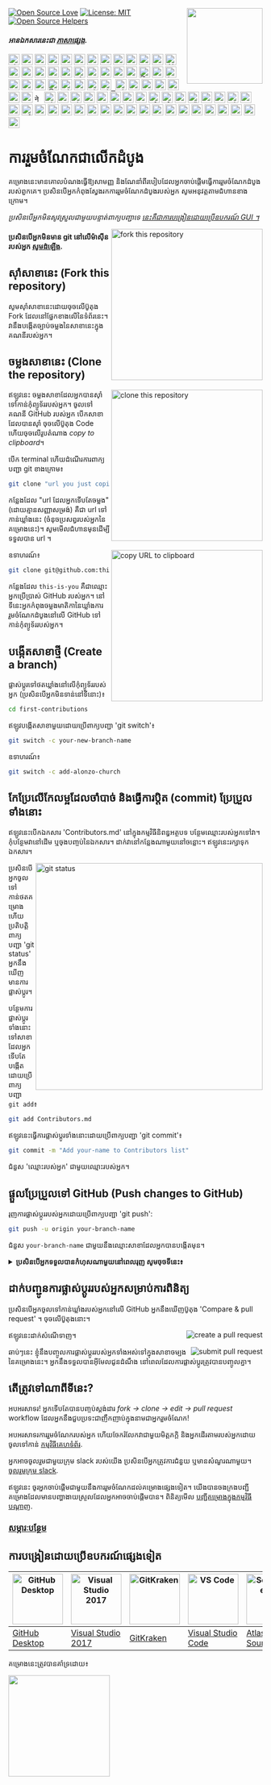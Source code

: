 [![Open Source Love](https://firstcontributions.github.io/open-source-badges/badges/open-source-v1/open-source.svg)](https://github.com/firstcontributions/open-source-badges)
[<img align="right" width="150" src="https://firstcontributions.github.io/assets/Readme/join-slack-team.png">](https://join.slack.com/t/firstcontributors/shared_invite/zt-1n4y7xnk0-DnLVTaN6U9xLU79H5Hi62w)
[![License: MIT](https://img.shields.io/badge/License-MIT-green.svg)](https://opensource.org/licenses/MIT)
[![Open Source Helpers](https://www.codetriage.com/roshanjossey/first-contributions/badges/users.svg)](https://www.codetriage.com/roshanjossey/first-contributions)

#### _អានឯកសារនេះជា [ភាសាផ្សេង](translations/Translations.md)._

<kbd>[<img title="Shqip" alt="Shqip" src="https://cdn.statically.io/gh/hjnilsson/country-flags/master/svg/al.svg" width="22">](translations/README.al.md)</kbd>
<kbd>[<img title="Armenian" alt="Armenian" src="https://cdn.statically.io/gh/hjnilsson/country-flags/master/svg/am.svg" width="22">](translations/README.arm.md)</kbd>
<kbd>[<img title="Uzbek" alt="Uzbek language" src="https://cdn.statically.io/gh/hjnilsson/country-flags/master/svg/uz.svg" width="22">](translations/README.uz.md)</kbd>
<kbd>[<img title="Azərbaycan dili" alt="Azərbaycan dili" src="https://cdn.statically.io/flags/az.svg" width="22">](translations/README.aze.md)</kbd>
<kbd>[<img title="বাংলা" alt="বাংলা" src="https://cdn.statically.io/gh/hjnilsson/country-flags/master/svg/bd.svg" width="22">](translations/README.bn.md)</kbd>
<kbd>[<img title="Bulgarian" alt="Bulgarian" src="https://cdn.statically.io/gh/hjnilsson/country-flags/master/svg/bg.svg" width="22">](translations/README.bg.md)</kbd>
<kbd>[<img title="Português (Brasil)" alt="Português (Brasil)" src="https://cdn.statically.io/gh/hjnilsson/country-flags/master/svg/br.svg" width="22">](translations/README.pt_br.md)</kbd>
<kbd>[<img title="Català" alt="Català" src="https://firstcontributions.github.io/assets/Readme/catalan1.png" width="22">](translations/README.ca.md)</kbd>
<kbd>[<img title="中文 (Simplified)" alt="中文 (Simplified)" src="https://cdn.statically.io/gh/hjnilsson/country-flags/master/svg/cn.svg" width="22">](translations/README.zh-cn.md)</kbd>
<kbd>[<img title="Czech" alt="Czech" src="https://cdn.statically.io/gh/hjnilsson/country-flags/master/svg/cz.svg" width="22">](translations/README.cs.md)</kbd>
<kbd>[<img title="Deutsch" alt="Deutsch" src="https://cdn.statically.io/gh/hjnilsson/country-flags/master/svg/de.svg" width="22">](translations/README.de.md)</kbd>
<kbd>[<img title="Dansk" alt="Dansk" src="https://cdn.statically.io/gh/hjnilsson/country-flags/master/svg/dk.svg" width="22">](translations/README.da.md)</kbd>
<kbd>[<img title="العربية" alt="العربية" src="https://cdn.statically.io/gh/hjnilsson/country-flags/master/svg/eg.svg" width="22">](translations/README.eg.md)</kbd>
<kbd>[<img title="Dezéiriya" alt="Dezéiriya" src="https://cdn.statically.io/gh/hjnilsson/country-flags/master/svg/dz.svg" width="22">](translations/README.dz.md)</kbd>
<kbd>[<img title="Española" alt="Española" src="https://cdn.statically.io/gh/hjnilsson/country-flags/master/svg/es.svg" width="22">](translations/README.es.md)</kbd>
<kbd>[<img title="Française" alt="Française" src="https://cdn.statically.io/gh/hjnilsson/country-flags/master/svg/fr.svg" width="22">](translations/README.fr.md)</kbd>
<kbd>[<img title="Gaeilge" alt="Gaeilge" src="https://cdn.statically.io/gh/hjnilsson/country-flags/master/svg/ie.svg" width="22">](translations/README.ga.md)</kbd>
<kbd>[<img title="Galego" alt="Galego" src="https://upload.wikimedia.org/wikipedia/commons/thumb/6/64/Flag_of_Galicia.svg/1200px-Flag_of_Galicia.svg.png" width="22">](translations/README.gl.md)</kbd>
<kbd>[<img title="Ελληνικά" alt="Ελληνικά" src="https://cdn.statically.io/gh/hjnilsson/country-flags/master/svg/gr.svg" width="22">](translations/README.gr.md)</kbd>
<kbd>[<img title="ქართული" alt="ქართული" src="https://cdn.statically.io/gh/hjnilsson/country-flags/master/svg/ge.svg" width="22">](translations/README.ge.md)</kbd>
<kbd>[<img title="Magyar" alt="Magyar" src="https://cdn.statically.io/gh/hjnilsson/country-flags/master/svg/hu.svg" width="22">](translations/README.hu.md)</kbd>
<kbd>[<img title="Bahasa Indonesia" alt="Bahasa Indonesia" src="https://cdn.statically.io/gh/hjnilsson/country-flags/master/svg/id.svg" width="22">](translations/README.id.md)</kbd>
<kbd>[<img title="עִברִית" alt="עִברִית" src="https://cdn.statically.io/gh/hjnilsson/country-flags/master/svg/il.svg" width="22">](translations/README.hb.md)</kbd>
<kbd>[<img title="हिंदी/ગુજરાતી/मराठी/മലയാളം/ಕನ್ನಡ/తెలుగు/छत्तीसगढ़ी/বাংলা/தமிழ்" alt="हिंदी/ગુજરાતી/मराठी/മലയാളം/ಕನ್ನಡ/తెలుగు/छत्तीसगढ़ी/বাংলা/தமிழ்" src="https://cdn.statically.io/gh/hjnilsson/country-flags/master/svg/in.svg" width="22">](translations/Translations.md)</kbd>
<kbd>[<img title="தமிழ்" alt="தமிழ்" src="https://cdn.statically.io/gh/hjnilsson/country-flags/master/svg/lk.svg" width="22">](translations/README.ta.md)</kbd>
<kbd>[<img title="فارسی" alt="فارسی" src="https://cdn.statically.io/gh/hjnilsson/country-flags/master/svg/ir.svg" width="22">](translations/README.fa.md)</kbd>
<kbd>[<img title="پښتو" alt="پښتو" src="https://cdn.statically.io/gh/hjnilsson/country-flags/master/svg/af.svg" width="22">](translations/README.pus.md)</kbd>
<kbd>[<img title="Italiano" alt="Italiano" src="https://cdn.statically.io/gh/hjnilsson/country-flags/master/svg/it.svg" width="22">](translations/README.it.md)</kbd>
<kbd>[<img title="日本語" alt="日本語" src="https://cdn.statically.io/gh/hjnilsson/country-flags/master/svg/jp.svg" width="22">](translations/README.ja.md)</kbd>
<kbd>[<img title="සිංහල" alt="සිංහල" src="https://cdn.statically.io/gh/hjnilsson/country-flags/master/svg/lk.svg" width="22">](translations/README.si.md)</kbd>
<kbd>[<img title="Kiswahili (Kenya)" alt="Kiswahili (Kenya)" src="https://cdn.statically.io/gh/hjnilsson/country-flags/master/svg/ke.svg" width="22">](translations/README.kws.md)</kbd>
<kbd>[<img title="한국어" alt="한국어" src="https://cdn.statically.io/gh/hjnilsson/country-flags/master/svg/kr.svg" width="22">](translations/README.ko.md)</kbd>
<kbd>[<img title="Lietuvių kalba" alt="Lietuvių kalba" src="https://cdn.statically.io/gh/hjnilsson/country-flags/master/svg/lt.svg" width="22">](translations/README.lt.md)</kbd>
<kbd>[<img title="Limba Română" alt="Limba Română" src="https://cdn.statically.io/gh/hjnilsson/country-flags/master/svg/md.svg" width="22"> <img title="Limba Română" alt="Limba Română" src="https://cdn.statically.io/gh/hjnilsson/country-flags/master/svg/ro.svg" width="22">](translations/README.ro.md)</kbd>
<kbd>[<img title="မြန်မာ" alt="မြန်မာ" src="https://cdn.statically.io/gh/hjnilsson/country-flags/master/svg/mm.svg" width="22">](translations/README.mm_unicode.md)</kbd>
<kbd>[<img title="Македонски" alt="Македонски" src="https://cdn.statically.io/gh/hjnilsson/country-flags/master/svg/mk.svg" width="22">](translations/README.mk.md)</kbd>
<kbd>[<img title="Español de México" alt="Español de México" src="https://cdn.statically.io/gh/hjnilsson/country-flags/master/svg/mx.svg" width="22">](translations/README.mx.md)</kbd>
<kbd>[<img title="Bahasa Melayu / بهاس ملايو‎ / Malay" alt="Bahasa Melayu / بهاس ملايو‎ / Malay" src="https://cdn.statically.io/gh/hjnilsson/country-flags/master/svg/my.svg" width="22">](translations/README.my.md)</kbd>
<kbd>[<img title="Dutch" alt="Dutch" src="https://cdn.statically.io/gh/hjnilsson/country-flags/master/svg/nl.svg" width="22">](translations/README.nl.md)</kbd>
<kbd>[<img title="Norsk" alt="Norsk" src="https://cdn.statically.io/gh/hjnilsson/country-flags/master/svg/no.svg" width="22">](translations/README.no.md)</kbd>
<kbd>[<img title="नेपाली" alt="नेपाली" src="https://cdn.statically.io/gh/hjnilsson/country-flags/master/svg/np.svg" width="15">](translations/README.np.md)</kbd>
<kbd>[<img title="Wikang Filipino" alt="Wikang Filipino" src="https://cdn.statically.io/gh/hjnilsson/country-flags/master/svg/ph.svg" width="22">](translations/README.tl.md)</kbd>
<kbd>[<img title="English (Pirate)" alt="English (Pirate)" src="https://firstcontributions.github.io/assets/Readme/pirate.png" width="22">](translations/README.en-pirate.md)</kbd>
<kbd>[<img title="اُاردو" alt="اردو" src="https://cdn.statically.io/gh/hjnilsson/country-flags/master/svg/pk.svg" width="22">](translations/README.ur.md)</kbd>
<kbd>[<img title="Polski" alt="Polski" src="https://cdn.statically.io/gh/hjnilsson/country-flags/master/svg/pl.svg" width="22">](translations/README.pl.md)</kbd>
<kbd>[<img title="Português (Portugal)" alt="Português (Portugal)" src="https://cdn.statically.io/gh/hjnilsson/country-flags/master/svg/pt.svg" width="22">](translations/README.pt-pt.md)</kbd>
<kbd>[<img title="Русский язык" alt="Русский язык" src="https://cdn.statically.io/gh/hjnilsson/country-flags/master/svg/ru.svg" width="22">](translations/README.ru.md)</kbd>
<kbd>[<img title="عربى" alt="عربى" src="https://cdn.statically.io/gh/hjnilsson/country-flags/master/svg/sa.svg" width="22">](translations/README.ar.md)</kbd>
<kbd>[<img title="Svenska" alt="Svenska" src="https://cdn.statically.io/gh/hjnilsson/country-flags/master/svg/se.svg" width="22">](translations/README.se.md)</kbd>
<kbd>[<img title="Slovenčina" alt="Slovenčina" src="https://cdn.statically.io/gh/hjnilsson/country-flags/master/svg/sk.svg" width="22">](translations/README.slk.md)</kbd>
<kbd>[<img title="Slovenščina" alt="Slovenščina" src="https://cdn.statically.io/gh/hjnilsson/country-flags/master/svg/si.svg" width="22">](translations/README.sl.md)</kbd>
<kbd>[<img title="ภาษาไทย" alt="ภาษาไทย" src="https://cdn.statically.io/gh/hjnilsson/country-flags/master/svg/th.svg" width="22">](translations/README.th.md)</kbd>
<kbd>[<img title="Türkçe" alt="Türkçe" src="https://cdn.statically.io/gh/hjnilsson/country-flags/master/svg/tr.svg" width="22">](translations/README.tr.md)</kbd>
<kbd>[<img title="中文(Traditional)" alt="中文(Traditional)" src="https://cdn.statically.io/gh/hjnilsson/country-flags/master/svg/tw.svg" width="22">](translations/README.zh-tw.md)</kbd>
<kbd>[<img title="Українська" alt="Українська" src="https://cdn.statically.io/gh/hjnilsson/country-flags/master/svg/ua.svg" width="22">](translations/README.ua.md)</kbd>
<kbd>[<img title="Tiếng Việt" alt="Tiếng Việt" src="https://cdn.statically.io/gh/hjnilsson/country-flags/master/svg/vn.svg" width="22">](translations/README.vn.md)</kbd>
<kbd>[<img title="Tanzania" alt="Swahili language" src="https://cdn.statically.io/gh/hjnilsson/country-flags/master/svg/tz.svg" width="22">](translations/README.sw.md)</kbd>
<kbd>[<img title="Zulu (South Africa)" alt="Zulu (South Africa)" src="https://cdn.statically.io/gh/hjnilsson/country-flags/master/svg/za.svg" width="22">](translations/README.zul.md)</kbd>
<kbd>[<img title="Afrikaans (South Africa)" alt="Afrikaans (South Africa)" src="https://cdn.statically.io/gh/hjnilsson/country-flags/master/svg/za.svg" width="22">](translations/README.afk.md)</kbd>
<kbd>[<img title="Igbo (Nigeria)" alt="Igbo (Nigeria)" src="https://cdn.statically.io/gh/hjnilsson/country-flags/master/svg/ng.svg" width="22">](translations/README.igb.md)</kbd>
<kbd>[<img title="Yoruba (Nigeria)" alt="Yoruba (Nigeria)" src="https://cdn.statically.io/gh/hjnilsson/country-flags/master/svg/ng.svg" width="22">](translations/README.yor.md)</kbd>
<kbd>[<img title="Hausa (Nigeria)" alt="Hausa (Nigeria)" src="https://cdn.statically.io/gh/hjnilsson/country-flags/master/svg/ng.svg" width="22">](translations/README.hau.md)</kbd>
<kbd>[<img title="Latvia" alt="Latvia" src="https://cdn.statically.io/gh/hjnilsson/country-flags/master/svg/lv.svg" width="22">](translations/README.lv.md)</kbd>
<kbd>[<img title="Suomeksi" alt="Suomeksi" src="https://cdn.statically.io/gh/hjnilsson/country-flags/master/svg/fi.svg" width="22">](translations/README.fi.md)</kbd>
<kbd>[<img title="Беларуская мова" alt="Беларуская мова" src="https://cdn.statically.io/gh/hjnilsson/country-flags/master/svg/by.svg" width="22">](translations/README.by.md)</kbd>
<kbd>[<img title="Српски" alt="Српски" src="https://cdn.statically.io/gh/hjnilsson/country-flags/master/svg/rs.svg" width="22">](translations/README.sr.md)</kbd>
<kbd>[<img title="Қазақша" alt="Қазақша" src="https://cdn.statically.io/gh/hjnilsson/country-flags/master/svg/kz.svg" width="22">](translations/README.kz.md)</kbd>
<kbd>[<img title="Bosanski" alt="Bosanski" src="https://cdn.statically.io/gh/hjnilsson/country-flags/master/svg/ba.svg" width="22">](translations/README.bih.md)</kbd>
<kbd>[<img title="Bosanski" alt="Bosanski" src="https://cdn.statically.io/gh/hjnilsson/country-flags/master/svg/et.svg" width="22">](translations/README.bih.md)</kbd>
<kbd>[<img title="Hrvatski" alt="Hrvatski" src="https://cdn.statically.io/gh/hjnilsson/country-flags/master/svg/hr.svg" width="22">](translations/README.hr.md)</kbd>
<kbd>[<img title="پښتو" alt="پښتو" src="https://cdn.statically.io/gh/hjnilsson/country-flags/master/svg/af.svg" width="22">](translations/README.ps.md)</kbd>
<kbd>[<img title="Af-soomaali" alt="Somalia" src="https://cdn.statically.io/gh/hjnilsson/country-flags/master/svg/so.svg" width="22">](translations/README.so.md)</kbd>
<kbd>[<img title="Español de Ecuador" alt="Ecuador" src="https://cdn.statically.io/gh/hjnilsson/country-flags/master/svg/ec.svg" width="22">](translations/README.ec.md)</kbd>
<kbd>[<img title="Turkmen" alt="Turkmen language" src="https://cdn.statically.io/gh/hjnilsson/country-flags/master/svg/tm.svg" width="22">](translations/README.tm.md)</kbd>
<kbd>[<img title="Ewe (TOGO)" alt="Ewe (TOGO)" src="https://cdn.statically.io/gh/hjnilsson/country-flags/master/svg/tg.svg" width="22">](translations/README.ewe.md)</kbd>
<kbd>[<img title="አማርኛ" alt="አማርኛ" src="https://cdn.statically.io/gh/hjnilsson/country-flags/master/svg/et.svg" width="22">](translations/README.et.md)</kbd>
<kbd>[<img title="ភាសាខ្មែរ" alt="ភាសាខ្មែរ" src="https://cdn.statically.io/gh/hjnilsson/country-flags/master/svg/kh.svg" width="22">](translations/README.kh.md)</kbd>

# ការរួមចំណែកជាលើកដំបូង

គម្រោងនេះមានគោលបំណងធ្វើឱ្យសាមញ្ញ និងណែនាំពីរបៀបដែលអ្នកចាប់ផ្តើមធ្វើការរួមចំណែកដំបូងរបស់ពួកគេ។ ប្រសិនបើអ្នកកំពុងស្វែងរកការរួមចំណែកដំបូងរបស់អ្នក សូមអនុវត្តតាមជំហានខាងក្រោម។

_ប្រសិនបើអ្នកមិនសូវស្រួលជាមួយបន្ទាត់ពាក្យបញ្ជាទេ [នេះគឺជាការបង្រៀនដោយប្រើឧបករណ៍ GUI ។](#tutorials-using-other-tools)_

<img align="right" width="300" src="https://firstcontributions.github.io/assets/Readme/fork.png" alt="fork this repository" />

#### ប្រសិនបើអ្នកមិនមាន git នៅលើម៉ាស៊ីនរបស់អ្នក [សូមដំឡើង](https://docs.github.com/en/get-started/quickstart/set-up-git).

## ស៊ាំសាខានេះ (Fork this repository)

សូមស៊ាំសាខានេះដោយចុចលើប៊ូតុង Fork ដែលនៅផ្នែកខាងលើនៃទំព័រនេះ។
វានឹងបង្កើតច្បាប់ចម្លងនៃសាខានេះក្នុងគណនីរបស់អ្នក។

## ចម្លងសាខានេះ (Clone the repository)

<img align="right" width="300" src="https://firstcontributions.github.io/assets/Readme/clone.png" alt="clone this repository" />

ឥឡូវនេះ ចម្លងសាខាដែលអ្នកបានស៊ាំទៅកាន់កុំព្យូទ័ររបស់អ្នក។ ចូលទៅគណនី GitHub របស់អ្នក បើកសាខាដែលបានស៊ាំ ចុចលើប៊ូតុង Code ហើយចុចលើរូបតំណាង​​ _copy to clipboard_។

បើក terminal ហើយដំណើរការពាក្យបញ្ជា git ខាងក្រោម៖

```bash
git clone "url you just copied"
```

កន្លែងដែល "url ដែលអ្នកទើបតែចម្លង" (ដោយគ្មានសញ្ញាសម្រង់) គឺជា url ទៅកាន់ឃ្លាំងនេះ (ចំនុចប្រសព្វរបស់អ្នកនៃគម្រោងនេះ)។ សូមមើលជំហានមុនដើម្បីទទួលបាន url ។

<img align="right" width="300" src="https://firstcontributions.github.io/assets/Readme/copy-to-clipboard.png" alt="copy URL to clipboard" />

ឧទាហរណ៍៖

```bash
git clone git@github.com:this-is-you/first-contributions.git
```

កន្លែងដែល `this-is-you` គឺជាឈ្មោះអ្នកប្រើប្រាស់ GitHub របស់អ្នក។ នៅទីនេះអ្នកកំពុងចម្លងមាតិកានៃឃ្លាំងការរួមចំណែកដំបូងនៅលើ GitHub ទៅកាន់កុំព្យូទ័ររបស់អ្នក។

## បង្កើតសាខាថ្មី (Create a branch)

ផ្លាស់ប្តូរទៅថតឃ្លាំងនៅលើកុំព្យូទ័ររបស់អ្នក (ប្រសិនបើអ្នកមិនទាន់នៅទីនោះ)៖

```bash
cd first-contributions
```

ឥឡូវបង្កើតសាខាមួយដោយប្រើពាក្យបញ្ជា 'git switch'៖

```bash
git switch -c your-new-branch-name
```

ឧទាហរណ៍៖

```bash
git switch -c add-alonzo-church
```

## កែប្រែលើកែលម្អដែលចាំបាច់ និងធ្វើការប្តិត (commit) ប្រែប្រួលទាំងនោះ

ឥឡូវនេះបើកឯកសារ 'Contributors.md' នៅក្នុងកម្មវិធីនិពន្ធអត្ថបទ បន្ថែមឈ្មោះរបស់អ្នកទៅវា។ កុំបន្ថែមវានៅដើម ឬចុងបញ្ចប់នៃឯកសារ។ ដាក់វានៅកន្លែងណាមួយនៅចន្លោះ។ ឥឡូវនេះរក្សាទុកឯកសារ។

<img align="right" width="450" src="https://firstcontributions.github.io/assets/Readme/git-status.png" alt="git status" />

ប្រសិនបើអ្នកចូលទៅកាន់ថតគម្រោង ហើយប្រតិបត្តិពាក្យបញ្ជា 'git status' អ្នកនឹងឃើញមានការផ្លាស់ប្តូរ។

បន្ថែមការផ្លាស់ប្តូរទាំងនោះទៅសាខាដែលអ្នកទើបតែបង្កើតដោយប្រើពាក្យបញ្ជា `git add`៖

```bash
git add Contributors.md
```

ឥឡូវនេះធ្វើការផ្លាស់ប្តូរទាំងនោះដោយប្រើពាក្យបញ្ជា 'git commit'៖

```bash
git commit -m "Add your-name to Contributors list"
```

ជំនួស 'ឈ្មោះរបស់អ្នក' ជាមួយឈ្មោះរបស់អ្នក។

## ផ្តួលប្រែប្រួលទៅ GitHub (Push changes to GitHub)

រុញការផ្លាស់ប្តូររបស់អ្នកដោយប្រើពាក្យបញ្ជា 'git push':

```bash
git push -u origin your-branch-name
```

ជំនួស `your-branch-name` ជាមួយនឹងឈ្មោះសាខាដែលអ្នកបានបង្កើតមុន។

<details>
<summary> <strong>ប្រសិនបើអ្នកទទួលបានកំហុសណាមួយនៅពេលរុញ សូមចុចទីនេះ៖</strong> </summary>

- ### កំហុសនៅក្នុងការ Authentication (Authentication Error)
     <pre>remote: ការគាំទ្រសម្រាប់ការបញ្ចូលពាក្យសម្ងាត់ត្រូវបានដកហូតនៅថ្ងៃទី 13 ខែសីហា ឆ្នាំ 2021។ សូមប្រើ **Personal Access Token** ជំនួស។
  remote: សូមមើល https://github.blog/2020-12-15-token-authentication-requirements-for-git-operations/ សម្រាប់ព័ត៌មានបន្ថែម។
  fatal: ការ Authenticate បរាជ័យសម្រាប់ 'https://github.com/<your-username>/first-contributions.git/'</pre>
  សូមចូលទៅកាន់ [GitHub's tutorial](https://docs.github.com/en/authentication/connecting-to-github-with-ssh/adding-a-new-ssh-key-to-your-github-account) ដើម្បីបង្កើត និងកំណត់រចនាសម្ព័ន្ធ SSH Key ទៅក្នុងគណនី GitHub របស់អ្នក។
</details>

## ដាក់បញ្ជូនការផ្លាស់ប្តូររបស់អ្នកសម្រាប់ការពិនិត្យ

ប្រសិនបើអ្នកចូលទៅកាន់ឃ្លាំងរបស់អ្នកនៅលើ GitHub អ្នកនឹងឃើញប៊ូតុង 'Compare & pull request' ។ ចុចលើប៊ូតុងនោះ។

<img style="float: right;" src="https://firstcontributions.github.io/assets/Readme/compare-and-pull.png" alt="create a pull request" />

ឥឡូវនេះដាក់សំណើទាញ។

<img style="float: right;" src="https://firstcontributions.github.io/assets/Readme/submit-pull-request.png" alt="submit pull request" />

ឆាប់ៗនេះ ខ្ញុំនឹងបញ្ចូលការផ្លាស់ប្តូររបស់អ្នកទាំងអស់ទៅក្នុងសាខាចម្បងនៃគម្រោងនេះ។ អ្នកនឹងទទួលបានអ៊ីមែលជូនដំណឹង នៅពេលដែលការផ្លាស់ប្តូរត្រូវបានបញ្ចូលគ្នា។

## តើត្រូវទៅណាពីទីនេះ?

អបអរសាទរ! អ្នកទើបតែបានបញ្ចប់ស្តង់ដារ _fork -> clone -> edit -> pull request_ workflow ដែលអ្នកនឹងជួបប្រទះជាញឹកញាប់ក្នុងនាមជាអ្នករួមចំណែក!

អបអរសាទរការរួមចំណែករបស់អ្នក ហើយចែករំលែកវាជាមួយមិត្តភក្តិ និងអ្នកដើរតាមរបស់អ្នកដោយចូលទៅកាន់ [កម្មវិធីគេហទំព័រ](https://firstcontributions.github.io/#social-share).

អ្នកអាចចូលរួមជាមួយក្រុម slack របស់យើង ប្រសិនបើអ្នកត្រូវការជំនួយ ឬមានសំណួរណាមួយ។ [ចូលរួមក្រុម slack](https://firstcontributors.slack.com/join/shared_invite/zt-29qhyr9lt-Bi7WLbgGIFqV7aCEG_grvg#/shared-invite/email).

ឥឡូវនេះ ចូរអ្នកចាប់ផ្តើមជាមួយនឹងការរួមចំណែកដល់គម្រោងផ្សេងទៀត។ យើងបានចងក្រងបញ្ជីគម្រោងដែលមានបញ្ហាងាយស្រួលដែលអ្នកអាចចាប់ផ្តើមបាន។ ពិនិត្យមើល [បញ្ជីគម្រោងក្នុងកម្មវិធីបណ្ដាញ](https://firstcontributions.github.io/#project-list).

### [សម្ភារៈបន្ថែម](additional-material/git_workflow_scenarios/additional-material.md)

## ការបង្រៀនដោយប្រើឧបករណ៍ផ្សេងទៀត

| <a href="gui-tool-tutorials/github-desktop-tutorial.md"><img alt="GitHub Desktop" src="https://desktop.github.com/images/desktop-icon.svg" width="100"></a> | <a href="gui-tool-tutorials/github-windows-vs2017-tutorial.md"><img alt="Visual Studio 2017" src="https://upload.wikimedia.org/wikipedia/commons/c/cd/Visual_Studio_2017_Logo.svg" width="100"></a> | <a href="gui-tool-tutorials/gitkraken-tutorial.md"><img alt="GitKraken" src="https://firstcontributions.github.io/assets/gui-tool-tutorials/gitkraken-tutorial/gk-icon.png" width="100"></a> | <a href="gui-tool-tutorials/github-windows-vs-code-tutorial.md"><img alt="VS Code" src="https://upload.wikimedia.org/wikipedia/commons/2/2d/Visual_Studio_Code_1.18_icon.svg" width=100></a> | <a href="gui-tool-tutorials/sourcetree-macos-tutorial.md"><img alt="Sourcetree App" src="https://wac-cdn.atlassian.com/dam/jcr:81b15cde-be2e-4f4a-8af7-9436f4a1b431/Sourcetree-icon-blue.svg" width=100></a> | <a href="gui-tool-tutorials/github-windows-intellij-tutorial.md"><img alt="IntelliJ IDEA" src="https://upload.wikimedia.org/wikipedia/commons/thumb/9/9c/IntelliJ_IDEA_Icon.svg/512px-IntelliJ_IDEA_Icon.svg.png" width=100></a> |
| ----------------------------------------------------------------------------------------------------------------------------------------------------------- | --------------------------------------------------------------------------------------------------------------------------------------------------------------------------------------------------- | -------------------------------------------------------------------------------------------------------------------------------------------------------------------------------------------- | -------------------------------------------------------------------------------------------------------------------------------------------------------------------------------------------- | ------------------------------------------------------------------------------------------------------------------------------------------------------------------------------------------------------------ | -------------------------------------------------------------------------------------------------------------------------------------------------------------------------------------------------------------------------------- |
| [GitHub Desktop](gui-tool-tutorials/github-desktop-tutorial.md)                                                                                             | [Visual Studio 2017](gui-tool-tutorials/github-windows-vs2017-tutorial.md)                                                                                                                          | [GitKraken](gui-tool-tutorials/gitkraken-tutorial.md)                                                                                                                                        | [Visual Studio Code](gui-tool-tutorials/github-windows-vs-code-tutorial.md)                                                                                                                  | [Atlassian Sourcetree](gui-tool-tutorials/sourcetree-macos-tutorial.md)                                                                                                                                      | [IntelliJ IDEA](gui-tool-tutorials/github-windows-intellij-tutorial.md)                                                                                                                                                          |

<p>គម្រោងនេះត្រូវបានគាំទ្រដោយ៖</p>
<p>
  <a href="https://www.digitalocean.com/">
    <img src="https://opensource.nyc3.cdn.digitaloceanspaces.com/attribution/assets/SVG/DO_Logo_horizontal_blue.svg" width="201px">
  </a>
</p>
